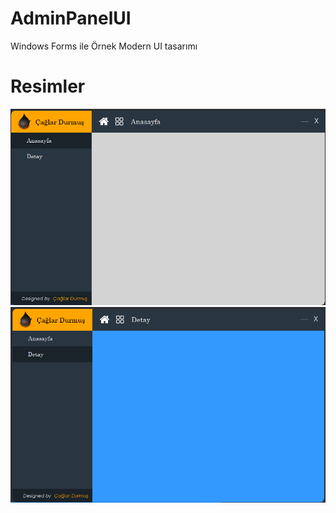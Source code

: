 # AdminPanelUI
Windows Forms ile Örnek Modern UI tasarımı 

# Resimler
<img src="https://raw.githubusercontent.com/caglardurmus/AdminPanelUI/master/demo.png" alt="demo" style="max-width:100%;">

<img src="https://raw.githubusercontent.com/caglardurmus/AdminPanelUI/master/demo_2.png" alt="demo2" style="max-width:100%;">
